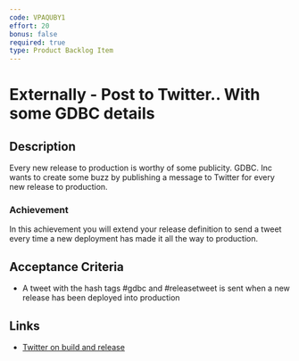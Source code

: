 ```yaml
---
code: VPAQUBY1
effort: 20
bonus: false
required: true 
type: Product Backlog Item 
---
```

# Externally - Post to Twitter.. With some GDBC details #

## Description ##

Every new release to production is worthy of some publicity. GDBC. Inc wants to create some buzz by publishing a message to Twitter for every new release to production.

### Achievement ###
In this achievement you will extend your release definition to send a tweet every time a new deployment has made it all the way to production.

## Acceptance Criteria ##
* A tweet with the hash tags #gdbc and #releasetweet is sent when a new release has been deployed into production

## Links ##

* [Twitter on build and release](https://marketplace.visualstudio.com/items?itemName=petergroenewegen.PeterGroenewegen-Xpirit-Vsts-Release-Twitter)
